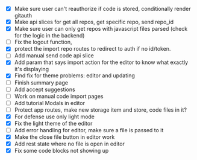 - [x] Make sure user can't reauthorize if code is stored, conditionally render gitauth
- [x] Make api slices for get all repos, get specific repo, send repo_id
- [x] Make sure user can only get repos with javascript files parsed (check for the logic in the backend)
- [ ] Fix the logout function, 
- [x] protect the import repo routes to redirect to auth if no id/token.
- [ ] Add manual send code api slice
- [x] Add param that says import action for the editor to know what exactly it's displaying
- [x] Find fix for theme problems: editor and updating
- [ ] Finish summary page
- [ ] Add accept suggestions
- [ ] Work on manual code import pages
- [ ] Add tutorial Modals in editor
- [ ] Protect app routes, make new storage item and store, code files in it?
- [x] For defense use only light mode
- [x] Fix the light theme of the editor
- [ ] Add error handling for editor, make sure a file is passed to it
- [x] Make the close file button in editor work
- [x] Add rest state where no file is open in editor
- [x] Fix some code blocks not showing up
